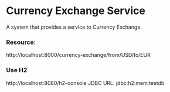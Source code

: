 # Currency Exchange Service

A system that provides a service to Currency Exchange.

### Resource:
http://localhost:8000/currency-exchange/from/USD/to/EUR

### Use H2

http://localhost:8080/h2-console
    JDBC URL: jdbc:h2:mem:testdb